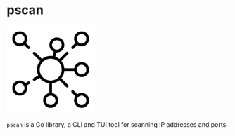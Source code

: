 # pscan

![PScan logo](pscan.png)

`pscan` is a Go library, a CLI and TUI tool for scanning IP addresses and ports.
